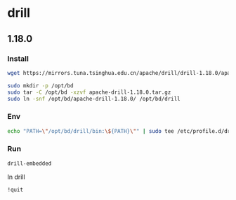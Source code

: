 # drill

## 1.18.0

### Install

```bash
wget https://mirrors.tuna.tsinghua.edu.cn/apache/drill/drill-1.18.0/apache-drill-1.18.0.tar.gz
```

```bash
sudo mkdir -p /opt/bd
sudo tar -C /opt/bd -xzvf apache-drill-1.18.0.tar.gz
sudo ln -snf /opt/bd/apache-drill-1.18.0/ /opt/bd/drill
```

### Env

```bash
echo "PATH=\"/opt/bd/drill/bin:\${PATH}\"" | sudo tee /etc/profile.d/drill.sh
```

### Run

```bash
drill-embedded
```

In drill

```
!quit
```
